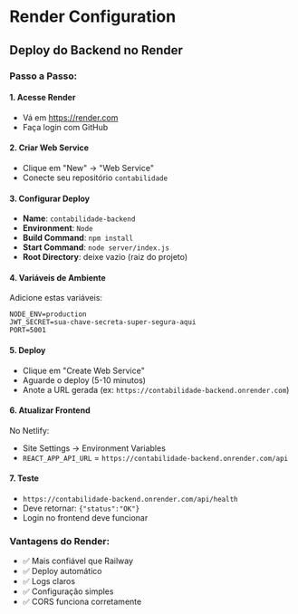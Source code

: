 # Render Configuration

## Deploy do Backend no Render

### Passo a Passo:

#### 1. Acesse Render
- Vá em https://render.com
- Faça login com GitHub

#### 2. Criar Web Service
- Clique em "New" → "Web Service"
- Conecte seu repositório `contabilidade`

#### 3. Configurar Deploy
- **Name**: `contabilidade-backend`
- **Environment**: `Node`
- **Build Command**: `npm install`
- **Start Command**: `node server/index.js`
- **Root Directory**: deixe vazio (raiz do projeto)

#### 4. Variáveis de Ambiente
Adicione estas variáveis:
```
NODE_ENV=production
JWT_SECRET=sua-chave-secreta-super-segura-aqui
PORT=5001
```

#### 5. Deploy
- Clique em "Create Web Service"
- Aguarde o deploy (5-10 minutos)
- Anote a URL gerada (ex: `https://contabilidade-backend.onrender.com`)

#### 6. Atualizar Frontend
No Netlify:
- Site Settings → Environment Variables
- `REACT_APP_API_URL` = `https://contabilidade-backend.onrender.com/api`

#### 7. Teste
- `https://contabilidade-backend.onrender.com/api/health`
- Deve retornar: `{"status":"OK"}`
- Login no frontend deve funcionar

### Vantagens do Render:
- ✅ Mais confiável que Railway
- ✅ Deploy automático
- ✅ Logs claros
- ✅ Configuração simples
- ✅ CORS funciona corretamente
